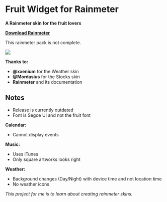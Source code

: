 # Fruit Widget for Rainmeter

**A Rainmeter skin for the fruit lovers**

**[Download Rainmeter](https://www.rainmeter.net/)**

This rainmeter pack is not complete.

![](https://raw.githubusercontent.com/futomakiyoin/Fruit-Widget/main/Fruit%20Widget%20Example.png)

**Thanks to:**
- **@xxenium** for the Weather skin
- **@Mordasius** for the Stocks skin
- **Rainmeter** and its documentation

## Notes ##
- Release is currently outdated
- Font is Segoe UI and not the fruit font

**Calendar:**
- Cannot display events

**Music:**
- Uses iTunes
- Only square artworks looks right

**Weather:**
- Background changes (Day/Night) with device time and not location time
- No weather icons

*This project for me is to learn about creating rainmeter skins.*
